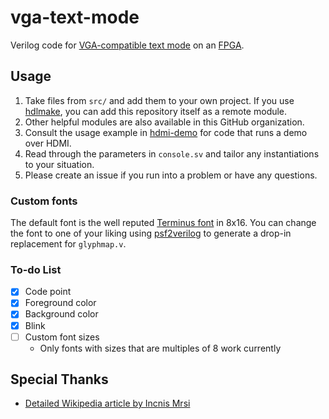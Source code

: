 # vga-text-mode

Verilog code for [VGA-compatible text mode](https://en.wikipedia.org/wiki/VGA-compatible_text_mode) on an [FPGA](https://simple.wikipedia.org/wiki/Field-programmable_gate_array).

## Usage

1. Take files from `src/` and add them to your own project. If you use [hdlmake](https://hdlmake.readthedocs.io/en/master/), you can add this repository itself as a remote module.
1. Other helpful modules are also available in this GitHub organization.
1. Consult the usage example in [hdmi-demo](https://github.com/hdl-util/hdmi-demo) for code that runs a demo over HDMI.
1. Read through the parameters in `console.sv` and tailor any instantiations to your situation.
1. Please create an issue if you run into a problem or have any questions.

### Custom fonts

The default font is the well reputed [Terminus font](https://web.archive.org/web/20080612214835/http://www.is-vn.bg/hamster/jimmy-en.html) in 8x16. You can change the font to one of your liking using [psf2verilog](https://github.com/sameer/psf2verilog) to generate a drop-in replacement for `glyphmap.v`.

### To-do List

* [x] Code point
* [x] Foreground color
* [x] Background color
* [x] Blink
* [ ] Custom font sizes
    * Only fonts with sizes that are multiples of 8 work currently

## Special Thanks

* [Detailed Wikipedia article by Incnis Mrsi](https://en.wikipedia.org/wiki/VGA-compatible_text_mode)
